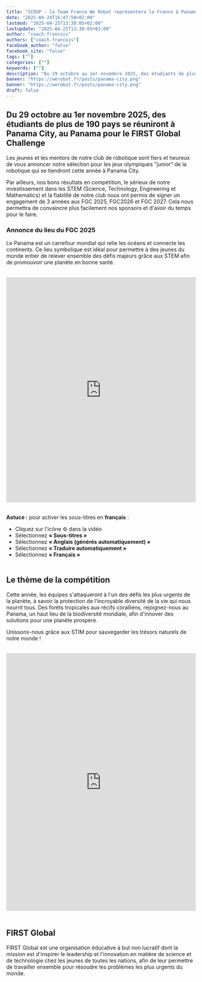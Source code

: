 ```yaml
---
title: "SCOOP : la Team France We Robot représentera la France à Panama au FGC 2025"
date: "2025-04-24T16:47:50+02:00"
lastmod: "2025-04-25T13:30:05+02:00"
lastupdate: "2025-04-25T13:30:05+02:00"
author: "coach.francois"
authors: ["coach.francois"]
facebook_author: "false"
facebook_site: "false"
tags: [""]
categories: [""]
keywords: [""]
description: "Du 29 octobre au 1er novembre 2025, des étudiants de plus de 190 pays se réuniront à Panama City, au Panama pour le FIRST Global Challenge"
baneer: "https://werobot.fr/posts/panama-city.png"
banner: "https://werobot.fr/posts/panama-city.png"
draft: false
---
```

## Du 29 octobre au 1er novembre 2025, des étudiants de plus de 190 pays se réuniront à Panama City, au Panama pour le FIRST Global Challenge
Les jeunes et les mentors de notre club de robotique sont fiers et heureux de vous annoncer notre sélection pour les jeux olympiques "junior" de la robotique qui se tiendront cette année à Panama City.

Par ailleurs, nos bons résultats en compétition, le sérieux de notre investissement dans les STEM (Science, Technology, Engineering et Mathematics) et la fiabilité de notre club nous ont permis de signer un engagement de 3 années aux FGC 2025, FGC2026 et FGC 2027. Cela nous permettra de convaincre plus facilement nos sponsors et d'avoir du temps pour le faire.

### Annonce du lieu du FGC 2025

Le Panama est un carrefour mondial qui relie les océans et connecte les continents. Ce lieu symbolique est idéal pour permettre à des jeunes du monde entier de relever ensemble des défis majeurs grâce aux STEM afin de promouvoir une planète en bonne santé.

<br>
<iframe title="2025 FIRST Global Challenge Location Announcement | FGC2025" class="youtube-player" width="100%" height="597" src="https://www.youtube.com/embed/fmsKBBSy0gk?feature=oembed" frameborder="0" allow="accelerometer; autoplay; clipboard-write; encrypted-media; gyroscope; picture-in-picture; web-share" referrerpolicy="strict-origin-when-cross-origin" allowfullscreen></iframe>
<br><br>

<strong>Astuce :</strong> pour activer les sous-titres en <strong>français</strong> :
- Cliquez sur l'icône ⚙️ dans la vidéo
- Sélectionnez <strong>« Sous-titres »</strong>
- Sélectionnez <strong>« Anglais (générés automatiquement) »</strong>
- Sélectionnez <strong>« Traduire automatiquement »</strong>
- Sélectionnez <strong>« Français »</strong>
<br><br>

## Le thème de la compétition

Cette année, les équipes s'attaqueront à l'un des défis les plus urgents de la planète, à savoir la protection de l'incroyable diversité de la vie qui nous nourrit tous. Des forêts tropicales aux récifs coralliens, rejoignez-nous au Panama, un haut lieu de la biodiversité mondiale, afin d'innover des solutions pour une planète prospère.

Unissons-nous grâce aux STIM pour sauvegarder les trésors naturels de notre monde !

<br>
<iframe width="100%" height="683" src="https://www.youtube.com/embed/C81IOjfVa3I" title="Eco Equilibrium Theme | FGC2025Panama" frameborder="0" allow="accelerometer; autoplay; clipboard-write; encrypted-media; gyroscope; picture-in-picture; web-share" referrerpolicy="strict-origin-when-cross-origin" allowfullscreen></iframe>
<br><br>

## FIRST Global

FIRST Global est une organisation éducative à but non lucratif dont la mission est d'inspirer le leadership et l'innovation en matière de science et de technologie chez les jeunes de toutes les nations, afin de leur permettre de travailler ensemble pour résoudre les problèmes les plus urgents du monde.





